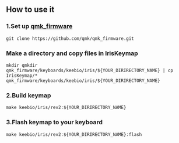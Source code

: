 ## How to use it

### 1.Set up [qmk_firmware](https://github.com/qmk/qmk_firmware)

```
git clone https://github.com/qmk/qmk_firmware.git
```

### Make a directory and copy files in IrisKeymap

```
mkdir qmkdir qmk_firmware/keyboards/keebio/iris/${YOUR_DIRIRECTORY_NAME} | cp IrisKeymap/* qmk_firmware/keyboards/keebio/iris/${YOUR_DIRIRECTORY_NAME}
```

### 2.Build keymap

```
make keebio/iris/rev2:${YOUR_DIRIRECTORY_NAME}
```

### 3.Flash keymap to your keyboard

```
make keebio/iris/rev2:${YOUR_DIRIRECTORY_NAME}:flash
```
